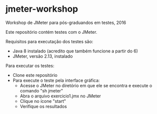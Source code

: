 # jmeter-workshop
Workshop de JMeter para pós-graduandos em testes, 2016

Este repositório contém testes com o JMeter.

Requisitos para executação dos testes são:
- Java 8 instalado (acredito que também funcione a partir do 6)
- JMeter, versão 2.13, instalado

Para executar os testes:
- Clone este repositório
- Para execute o teste pela interface gráfica:
  - Acesse o JMeter no diretório em que ele se encontra e execute o comando "sh jmeter"
  - Abra o arquivo exercicio1.jmx no JMeter
  - Clique no ícone "start"
  - Verifique os resultados

